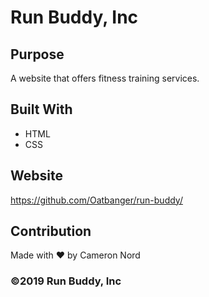 # Run Buddy, Inc

## Purpose
A website that offers fitness training services. 

## Built With
* HTML
* CSS

## Website
https://github.com/Oatbanger/run-buddy/

## Contribution
Made with ❤️ by Cameron Nord

### ©️2019 Run Buddy, Inc 
